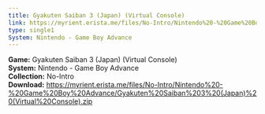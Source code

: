 ```yaml
---
title: Gyakuten Saiban 3 (Japan) (Virtual Console)
link: https://myrient.erista.me/files/No-Intro/Nintendo%20-%20Game%20Boy%20Advance/Gyakuten%20Saiban%203%20(Japan)%20(Virtual%20Console).zip
type: single1
System: Nintendo - Game Boy Advance
---
```

<b>Game:</b> Gyakuten Saiban 3 (Japan) (Virtual Console)<br>
<b>System:</b> Nintendo - Game Boy Advance<br>
<b>Collection:</b> No-Intro<br>
<b>Download:</b> https://myrient.erista.me/files/No-Intro/Nintendo%20-%20Game%20Boy%20Advance/Gyakuten%20Saiban%203%20(Japan)%20(Virtual%20Console).zip